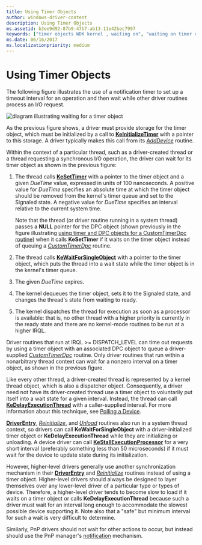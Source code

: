 ```yaml
---
title: Using Timer Objects
author: windows-driver-content
description: Using Timer Objects
ms.assetid: b3ee9d92-87b9-47b7-ab13-11e42bec7997
keywords: ["timer objects WDK kernel , waiting on", "waiting on timer objects", "notification timers WDK kernel", "KeDelayExecutionThread", "KeWaitForSingleObject", "KeInitializeTimer", "KeSetTimer", "DueTime values"]
ms.date: 06/16/2017
ms.localizationpriority: medium
---
```


# Using Timer Objects





The following figure illustrates the use of a notification timer to set up a timeout interval for an operation and then wait while other driver routines process an I/O request.

![diagram illustrating waiting for a timer object](images/3ketimer.png)

As the previous figure shows, a driver must provide storage for the timer object, which must be initialized by a call to [**KeInitializeTimer**](https://msdn.microsoft.com/library/windows/hardware/ff552168) with a pointer to this storage. A driver typically makes this call from its [*AddDevice*](https://msdn.microsoft.com/library/windows/hardware/ff540521) routine.

Within the context of a particular thread, such as a driver-created thread or a thread requesting a synchronous I/O operation, the driver can wait for its timer object as shown in the previous figure:

1.  The thread calls [**KeSetTimer**](https://msdn.microsoft.com/library/windows/hardware/ff553286) with a pointer to the timer object and a given *DueTime* value, expressed in units of 100 nanoseconds. A positive value for *DueTime* specifies an absolute time at which the timer object should be removed from the kernel's timer queue and set to the Signaled state. A negative value for *DueTime* specifies an interval relative to the current system time.

    Note that the thread (or driver routine running in a system thread) passes a **NULL** pointer for the DPC object (shown previously in the figure illustrating [using timer and DPC objects for a CustomTimerDpc routine](registering-and-queuing-a-customtimerdpc-routine.md)) when it calls **KeSetTimer** if it waits on the timer object instead of queuing a [*CustomTimerDpc*](https://msdn.microsoft.com/library/windows/hardware/ff542983) routine.

2.  The thread calls [**KeWaitForSingleObject**](https://msdn.microsoft.com/library/windows/hardware/ff553350) with a pointer to the timer object, which puts the thread into a wait state while the timer object is in the kernel's timer queue.

3.  The given *DueTime* expires.

4.  The kernel dequeues the timer object, sets it to the Signaled state, and changes the thread's state from waiting to ready.

5.  The kernel dispatches the thread for execution as soon as a processor is available: that is, no other thread with a higher priority is currently in the ready state and there are no kernel-mode routines to be run at a higher IRQL.

Driver routines that run at IRQL &gt;= DISPATCH\_LEVEL can time out requests by using a timer object with an associated DPC object to queue a driver-supplied [*CustomTimerDpc*](https://msdn.microsoft.com/library/windows/hardware/ff542983) routine. Only driver routines that run within a nonarbitrary thread context can wait for a nonzero interval on a timer object, as shown in the previous figure.

Like every other thread, a driver-created thread is represented by a kernel thread object, which is also a dispatcher object. Consequently, a driver need not have its driver-created thread use a timer object to voluntarily put itself into a wait state for a given interval. Instead, the thread can call [**KeDelayExecutionThread**](https://msdn.microsoft.com/library/windows/hardware/ff551986) with a caller-supplied interval. For more information about this technique, see [Polling a Device](avoid-polling-devices.md).

[**DriverEntry**](https://msdn.microsoft.com/library/windows/hardware/ff544113), [*Reinitialize*](https://msdn.microsoft.com/library/windows/hardware/ff561022), and [*Unload*](https://msdn.microsoft.com/library/windows/hardware/ff564886) routines also run in a system thread context, so drivers can call **KeWaitForSingleObject** with a driver-initialized timer object or **KeDelayExecutionThread** while they are initializing or unloading. A device driver can call [**KeStallExecutionProcessor**](https://msdn.microsoft.com/library/windows/hardware/ff553295) for a very short interval (preferably something less than 50 microseconds) if it must wait for the device to update state during its initialization.

However, higher-level drivers generally use another synchronization mechanism in their [**DriverEntry**](https://msdn.microsoft.com/library/windows/hardware/ff544113) and [*Reinitialize*](https://msdn.microsoft.com/library/windows/hardware/ff561022) routines instead of using a timer object. Higher-level drivers should always be designed to layer themselves over any lower-level driver of a particular type or types of device. Therefore, a higher-level driver tends to become slow to load if it waits on a timer object or calls **KeDelayExecutionThread** because such a driver must wait for an interval long enough to accommodate the slowest possible device supporting it. Note also that a "safe" but minimum interval for such a wait is very difficult to determine.

Similarly, PnP drivers should not wait for other actions to occur, but instead should use the PnP manager's [notification](using-pnp-notification.md) mechanism.

 

 




